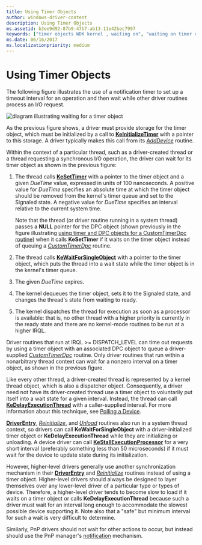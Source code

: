 ```yaml
---
title: Using Timer Objects
author: windows-driver-content
description: Using Timer Objects
ms.assetid: b3ee9d92-87b9-47b7-ab13-11e42bec7997
keywords: ["timer objects WDK kernel , waiting on", "waiting on timer objects", "notification timers WDK kernel", "KeDelayExecutionThread", "KeWaitForSingleObject", "KeInitializeTimer", "KeSetTimer", "DueTime values"]
ms.date: 06/16/2017
ms.localizationpriority: medium
---
```


# Using Timer Objects





The following figure illustrates the use of a notification timer to set up a timeout interval for an operation and then wait while other driver routines process an I/O request.

![diagram illustrating waiting for a timer object](images/3ketimer.png)

As the previous figure shows, a driver must provide storage for the timer object, which must be initialized by a call to [**KeInitializeTimer**](https://msdn.microsoft.com/library/windows/hardware/ff552168) with a pointer to this storage. A driver typically makes this call from its [*AddDevice*](https://msdn.microsoft.com/library/windows/hardware/ff540521) routine.

Within the context of a particular thread, such as a driver-created thread or a thread requesting a synchronous I/O operation, the driver can wait for its timer object as shown in the previous figure:

1.  The thread calls [**KeSetTimer**](https://msdn.microsoft.com/library/windows/hardware/ff553286) with a pointer to the timer object and a given *DueTime* value, expressed in units of 100 nanoseconds. A positive value for *DueTime* specifies an absolute time at which the timer object should be removed from the kernel's timer queue and set to the Signaled state. A negative value for *DueTime* specifies an interval relative to the current system time.

    Note that the thread (or driver routine running in a system thread) passes a **NULL** pointer for the DPC object (shown previously in the figure illustrating [using timer and DPC objects for a CustomTimerDpc routine](registering-and-queuing-a-customtimerdpc-routine.md)) when it calls **KeSetTimer** if it waits on the timer object instead of queuing a [*CustomTimerDpc*](https://msdn.microsoft.com/library/windows/hardware/ff542983) routine.

2.  The thread calls [**KeWaitForSingleObject**](https://msdn.microsoft.com/library/windows/hardware/ff553350) with a pointer to the timer object, which puts the thread into a wait state while the timer object is in the kernel's timer queue.

3.  The given *DueTime* expires.

4.  The kernel dequeues the timer object, sets it to the Signaled state, and changes the thread's state from waiting to ready.

5.  The kernel dispatches the thread for execution as soon as a processor is available: that is, no other thread with a higher priority is currently in the ready state and there are no kernel-mode routines to be run at a higher IRQL.

Driver routines that run at IRQL &gt;= DISPATCH\_LEVEL can time out requests by using a timer object with an associated DPC object to queue a driver-supplied [*CustomTimerDpc*](https://msdn.microsoft.com/library/windows/hardware/ff542983) routine. Only driver routines that run within a nonarbitrary thread context can wait for a nonzero interval on a timer object, as shown in the previous figure.

Like every other thread, a driver-created thread is represented by a kernel thread object, which is also a dispatcher object. Consequently, a driver need not have its driver-created thread use a timer object to voluntarily put itself into a wait state for a given interval. Instead, the thread can call [**KeDelayExecutionThread**](https://msdn.microsoft.com/library/windows/hardware/ff551986) with a caller-supplied interval. For more information about this technique, see [Polling a Device](avoid-polling-devices.md).

[**DriverEntry**](https://msdn.microsoft.com/library/windows/hardware/ff544113), [*Reinitialize*](https://msdn.microsoft.com/library/windows/hardware/ff561022), and [*Unload*](https://msdn.microsoft.com/library/windows/hardware/ff564886) routines also run in a system thread context, so drivers can call **KeWaitForSingleObject** with a driver-initialized timer object or **KeDelayExecutionThread** while they are initializing or unloading. A device driver can call [**KeStallExecutionProcessor**](https://msdn.microsoft.com/library/windows/hardware/ff553295) for a very short interval (preferably something less than 50 microseconds) if it must wait for the device to update state during its initialization.

However, higher-level drivers generally use another synchronization mechanism in their [**DriverEntry**](https://msdn.microsoft.com/library/windows/hardware/ff544113) and [*Reinitialize*](https://msdn.microsoft.com/library/windows/hardware/ff561022) routines instead of using a timer object. Higher-level drivers should always be designed to layer themselves over any lower-level driver of a particular type or types of device. Therefore, a higher-level driver tends to become slow to load if it waits on a timer object or calls **KeDelayExecutionThread** because such a driver must wait for an interval long enough to accommodate the slowest possible device supporting it. Note also that a "safe" but minimum interval for such a wait is very difficult to determine.

Similarly, PnP drivers should not wait for other actions to occur, but instead should use the PnP manager's [notification](using-pnp-notification.md) mechanism.

 

 




